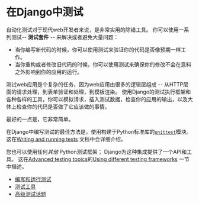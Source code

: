 # 在Django中测试

自动化测试对于现代web开发者来说，是非常实用的除错工具。 你可以使用一系列测试-- **测试套件** -- 来解决或者避免大量问题：

- 当你编写新代码的时候，你可以使用测试来验证你的代码是否像预期一样工作。
- 当你重构或者修改旧代码的时候，你可以使用测试来确保你的修改不会在意料之外影响到你的应用的运行。

测试web应用是个复杂的任务，因为web应用由很多的逻辑层组成 -- 从HTTP层面的请求处理，到表单验证和处理，到模板渲染。 使用Django的测试执行框架和各种各样的工具，你可以模拟请求，插入测试数据，检查你的应用的输出，以及大体上检查你的代码是否做了它应该做的事情。

最好的一点是，它非常简单。

在Django中编写测试的最佳方法是，使用构建于Python标准库的[`unittest`](https://docs.python.org/3/library/unittest.html#module-unittest)模块。 这在[Writing and running tests](https://yiyibooks.cn/__trs__/xx/Django_1.11.6/topics/testing/overview.html) 文档中会详细介绍。

您也可以使用任何*其他* Python测试框架； Django为这种集成提供了一个API和工具。 这在[Advanced testing topics](https://yiyibooks.cn/__trs__/xx/Django_1.11.6/topics/testing/advanced.html)的[Using different testing frameworks](https://yiyibooks.cn/__trs__/xx/Django_1.11.6/topics/testing/advanced.html#other-testing-frameworks) 一节中描述。

- [编写和运行测试](https://yiyibooks.cn/__trs__/xx/Django_1.11.6/topics/testing/overview.html)
- [测试工具](https://yiyibooks.cn/__trs__/xx/Django_1.11.6/topics/testing/tools.html)
- [高级测试话题](https://yiyibooks.cn/__trs__/xx/Django_1.11.6/topics/testing/advanced.html)